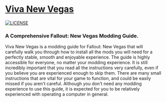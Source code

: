 # [Viva New Vegas](https://vivanewvegas.moddinglinked.com/)

[![LICENSE](https://img.shields.io/badge/license-MIT-informational.svg)](https://github.com/h5bp/html5-boilerplate/blob/master/LICENSE.txt)

### A Comprehensive Fallout: New Vegas Modding Guide.

Viva New Vegas is a modding guide for Fallout: New Vegas that will carefully walk you through how to install all the mods you will need for a perfectly stable, smooth and enjoyable experience. The guide is highly accessible for everyone, no matter your modding experience. It is still incredibly important that you read all the instructions very carefully, even if you believe you are experienced enough to skip them. There are many small instructions that are vital for your game to function, and could be easily missed if you aren't careful. Although you don't need any modding experience to use this guide, it is expected for you to be relatively experienced with operating a computer in general.